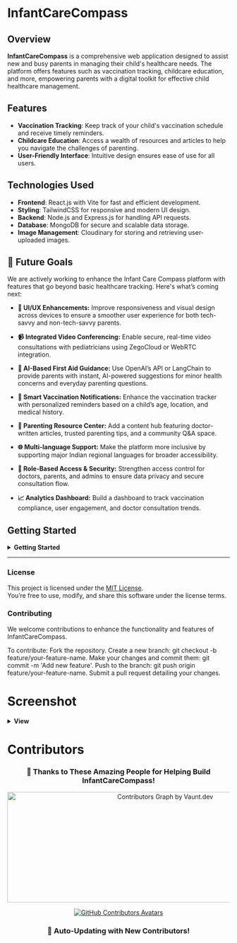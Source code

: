 # InfantCareCompass

## Overview

**InfantCareCompass** is a comprehensive web application designed to assist new and busy parents in managing their child's healthcare needs. The platform offers features such as vaccination tracking, childcare education, and more, empowering parents with a digital toolkit for effective child healthcare management. 

## Features

- **Vaccination Tracking**: Keep track of your child's vaccination schedule and receive timely reminders.
- **Childcare Education**: Access a wealth of resources and articles to help you navigate the challenges of parenting.
- **User-Friendly Interface**: Intuitive design ensures ease of use for all users.

## Technologies Used

- **Frontend**: React.js with Vite for fast and efficient development.
- **Styling**: TailwindCSS for responsive and modern UI design.
- **Backend**: Node.js and Express.js for handling API requests.
- **Database**: MongoDB for secure and scalable data storage.
- **Image Management**: Cloudinary for storing and retrieving user-uploaded images.

## 🚀 Future Goals

We are actively working to enhance the Infant Care Compass platform with features that go beyond basic healthcare tracking. Here's what’s coming next:

- **🎨 UI/UX Enhancements:** Improve responsiveness and visual design across devices to ensure a smoother user experience for both tech-savvy and non-tech-savvy parents.
  
- **📹 Integrated Video Conferencing:** Enable secure, real-time video consultations with pediatricians using ZegoCloud or WebRTC integration.

- **🤖 AI-Based First Aid Guidance:** Use OpenAI’s API or LangChain to provide parents with instant, AI-powered suggestions for minor health concerns and everyday parenting questions.

- **📅 Smart Vaccination Notifications:** Enhance the vaccination tracker with personalized reminders based on a child’s age, location, and medical history.

- **📰 Parenting Resource Center:** Add a content hub featuring doctor-written articles, trusted parenting tips, and a community Q&A space.

- **🌐 Multi-language Support:** Make the platform more inclusive by supporting major Indian regional languages for broader accessibility.

- **🔐 Role-Based Access & Security:** Strengthen access control for doctors, parents, and admins to ensure data privacy and secure consultation flow.

- **📈 Analytics Dashboard:** Build a dashboard to track vaccination compliance, user engagement, and doctor consultation trends.

## Getting Started
<details>
    <summary><b> Getting Started  </b></summary><br>
### Prerequisites

- Node.js installed on your machine.
- MongoDB instance running locally or a cloud MongoDB URI.
- Cloudinary account for image management.

### Installation

1. **Clone the repository:**

   ```bash
   git clone https://github.com/Amarjha01/InfantCareCompass.git
   cd InfantCareCompass

2. **Install dependencies:**

    ```bash
    # Install server dependencies
    npm install

    # Navigate to the client directory and install dependencies
    cd client
    npm install

3. **Set up environment variables:**
Create a .env file in the root directory and add the following:

   ```bash
   PORT=5000
   MONGO_URI=your_mongodb_uri
   CLOUDINARY_CLOUD_NAME=your_cloudinary_cloud_name
   CLOUDINARY_API_KEY=your_cloudinary_api_key
   CLOUDINARY_API_SECRET=your_cloudinary_api_secret

4. **Run the application:**
   ```bash
   # Start the backend server
   npm start

   # In a separate terminal, navigate to the client directory and start the frontend
   cd client
   npm run dev


5. **Project Structure:**

   ```bash
   InfantCareCompass/
   ├── client/                 # React frontend
   │   ├── public/             # Public assets
   │   └── src/                # Source files
   │       ├── components/     # Reusable components
   │       ├── pages/          # Page components
   │       ├── App.jsx         # Main App component
   │       └── index.css       # TailwindCSS configuration
   ├── server/                 # Node.js backend
   │   ├── models/             # Mongoose models
   │   ├── routes/             # API routes
   │   ├── controllers/        # Route handlers
   │   └── index.js            # Entry point for the server
   ├── .env                    # Environment variables
   ├── package.json            # NPM package configuration
   └── README.md               # Project documentation
</details>

---

### License

This project is licensed under the [MIT License](LICENSE).  
You’re free to use, modify, and share this software under the license terms.

### Contributing

We welcome contributions to enhance the functionality and features of InfantCareCompass.

To contribute:
Fork the repository.
Create a new branch: git checkout -b feature/your-feature-name.
Make your changes and commit them: git commit -m 'Add new feature'.
Push to the branch: git push origin feature/your-feature-name.
Submit a pull request detailing your changes.

# Screenshot 

<details>	
 <summary><b> View </b></summary><br>
<div style='display:flex; align-items:center; gap: 10px;' align='center'>
<img width="1920" height="5177" alt="screencapture-infantcarecompass-live-2025-07-20-10_41_19-min" src="https://github.com/user-attachments/assets/edecafaf-4f96-4969-835d-ca81720253e7" />



 </div>
</details>

# Contributors



<h3 align="center">🙏 Thanks to These Amazing People for Helping Build <strong>InfantCareCompass</strong>!</h3>

<p align="center">
  <!-- Vaunt.dev (auto-updating SVG contributors graph) -->
  <a href="https://github.com/Amarjha01/InfantCareCompass/graphs/contributors">
    <img 
      src="https://api.vaunt.dev/v1/github/entities/Amarjha01/repositories/InfantCareCompass/contributors?format=svg&limit=54" 
      width="700" 
      height="250" 
      alt="Contributors Graph by Vaunt.dev" 
    />
  </a>
</p>

<p align="center">
  <!-- Contrib.rocks (profile avatars grid) -->
  <a href="https://github.com/Amarjha01/InfantCareCompass/graphs/contributors">
    <img 
      src="https://contrib.rocks/image?repo=Amarjha01/InfantCareCompass&max=300" 
      alt="GitHub Contributors Avatars" 
    />
  </a>
</p>

<h3 align="center">🔄 Auto-Updating with New Contributors!</h3>
